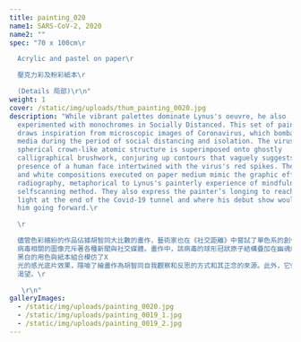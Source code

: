 ```yaml
---
title: painting_020
name1: SARS-CoV-2, 2020
name2: ""
spec: "70 x 100cm\r

  Acrylic and pastel on paper\r

  壓克力彩及粉彩紙本\r

  (Details 局部)\r\n"
weight: 1
cover: /static/img/uploads/thum_painting_0020.jpg
description: "While vibrant palettes dominate Lynus's oeuvre, he also
  experimented with monochromes in Socially Distanced. This set of paintings
  draws inspiration from microscopic images of Coronavirus, which bombarded news
  media during the period of social distancing and isolation. The virus's
  spherical crown-like atomic structure is superimposed onto ghostly
  calligraphical brushwork, conjuring up contours that vaguely suggests the
  presence of a human face intertwined with the virus's red spikes. The black
  and white compositions executed on paper medium mimic the graphic effects of
  radiography, metaphorical to Lynus's painterly experience of mindfulness as a
  selfscanning method. They also express the painter’s longing to reach the
  light at the end of the Covid-19 tunnel and where his debut show would take
  him going forward.\r

  \r

  儘管色彩繽紛的作品佔據胡智同大比數的畫作，藝術家也在《社交距離》中嘗試了單色系的創作。這組繪畫的靈感來自冠狀病毒的顯微鏡微觀圖像。在疫情蔓延期間，冠狀\
  病毒相關的圖像充斥著各種新聞與社交媒體。畫作中，該病毒的球形冠狀原子結構疊加在幽魂般的白色筆觸上，依稀勾勒出的人頭輪廓被捆鎖在病毒紅色尖刺所築起的牢龍中。\
  黑白的用色與紙本組合模仿了X
  光的感光底片效果，隱喻了繪畫作為胡智同自我觀察和反思的方式和其正念的來源。此外，它們亦表達了藝術家對疫情結束的曙光，以及這場個展能為他開拓的新領域的憧憬與\
  渴望。\r

   \r\n"
galleryImages:
  - /static/img/uploads/painting_0020.jpg
  - /static/img/uploads/painting_0019_1.jpg
  - /static/img/uploads/painting_0019_2.jpg
---
```

